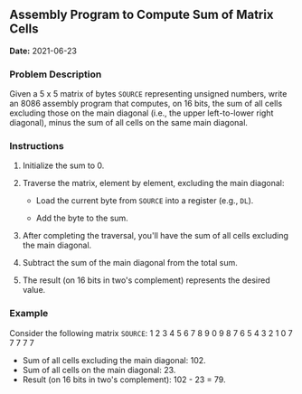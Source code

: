 ## Assembly Program to Compute Sum of Matrix Cells

**Date:** 2021-06-23

### Problem Description

Given a 5 x 5 matrix of bytes `SOURCE` representing unsigned numbers, write an 8086 assembly program that computes, on 16 bits, the sum of all cells excluding those on the main diagonal (i.e., the upper left-to-lower right diagonal), minus the sum of all cells on the same main diagonal.

### Instructions

1. Initialize the sum to 0.

2. Traverse the matrix, element by element, excluding the main diagonal:

   - Load the current byte from `SOURCE` into a register (e.g., `DL`).

   - Add the byte to the sum.

3. After completing the traversal, you'll have the sum of all cells excluding the main diagonal.

4. Subtract the sum of the main diagonal from the total sum.

5. The result (on 16 bits in two's complement) represents the desired value.

### Example

Consider the following matrix `SOURCE`:
1 2 3 4 5
6 7 8 9 0
9 8 7 6 5
4 3 2 1 0
7 7 7 7 7

- Sum of all cells excluding the main diagonal: 102.
- Sum of all cells on the main diagonal: 23.
- Result (on 16 bits in two's complement): 102 - 23 = 79.
